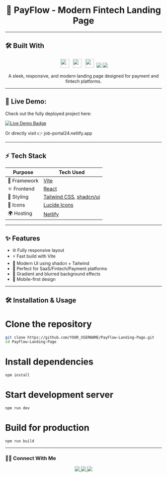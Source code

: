 <h1 align="center">💸 PayFlow - Modern Fintech Landing Page</h1>

---

## 🛠️ Built With

<p align="center">
   <img src="https://img.shields.io/badge/React-19.1.0-61DAFB?style=for-the-badge&logo=react" height="28" style="margin: 4px;"> 
    <img src="https://img.shields.io/badge/TailwindCSS-4.1.8-38B2AC?style=for-the-badge&logo=tailwind-css" height="28" style="margin: 4px;"> 
    <img src="https://img.shields.io/badge/Vite-6.3.5-646CFF?style=for-the-badge&logo=vite" height="28" style="margin: 4px;"> 
 <img src="https://img.shields.io/badge/TypeScript-3178c6?style=for-the-badge&logo=typescript&logoColor=white" />
  <img src="https://img.shields.io/badge/shadcn/ui-black?style=for-the-badge&logo=radix-ui&logoColor=white" />
</p>

<p align="center">
  A sleek, responsive, and modern landing page designed for payment and fintech platforms.
</p>

---

## 🚀 Live Demo:

Check out the fully deployed project here:

<p align="left"> <a href="https://app.netlify.com/projects/payflow-landing-page/overview" target="_blank"> <img src="https://img.shields.io/badge/Live-Demo-green?style=for-the-badge&logo=netlify&logoColor=white" alt="Live Demo Badge"> </a> </p>
Or directly visit 👉 job-portal24.netlify.app


---

## ⚡ Tech Stack

| Purpose        | Tech Used                               |
|----------------|------------------------------------------|
| 🚀 Framework   | [Vite](https://vitejs.dev/)              |
| ⚛️ Frontend   | [React](https://react.dev/)              |
| 🎨 Styling     | [Tailwind CSS](https://tailwindcss.com/), [shadcn/ui](https://ui.shadcn.com/) |
| 💎 Icons       | [Lucide Icons](https://lucide.dev/)      |
| 🌍 Hosting     | [Netlify](https://netlify.com/)          |

---

## ✨ Features

- 🌐 Fully responsive layout
- ⚡ Fast build with Vite
- 💎 Modern UI using shadcn + Tailwind
- 🎯 Perfect for SaaS/Fintech/Payment platforms
- 🌈 Gradient and blurred background effects
- 📱 Mobile-first design

---



## 🛠 Installation & Usage

# Clone the repository
```bash
git clone https://github.com/YOUR_USERNAME/PayFlow-Landing-Page.git
cd PayFlow-Landing-Page
```
# Install dependencies
```
npm install
```
# Start development server
```
npm run dev
```
# Build for production
```
npm run build
```
---


### 🙋‍♂️ Connect With Me

<p align="center">
  <a href="mailto:yogeshdumane70@gmail.com">
    <img src="https://img.shields.io/badge/Email-Contact-red?style=for-the-badge&logo=gmail&logoColor=white" />
  </a>
  <a href="https://www.linkedin.com/in/yogesh-dumane/">
    <img src="https://img.shields.io/badge/LinkedIn-Connect-blue?style=for-the-badge&logo=linkedin" />
  </a>
  <a href="https://github.com/yogesh-123231">
    <img src="https://img.shields.io/badge/GitHub-Follow-black?style=for-the-badge&logo=github" />
  </a>
</p>
